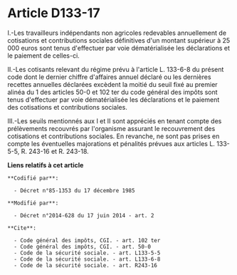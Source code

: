 # Article D133-17

I.-Les travailleurs indépendants non agricoles redevables annuellement de cotisations et contributions sociales définitives
d'un montant supérieur à 25 000 euros sont tenus d'effectuer par voie dématérialisée les déclarations et le paiement de
celles-ci. 

II.-Les cotisants relevant du régime prévu à l'article L. 133-6-8 du présent code dont le dernier chiffre d'affaires annuel
déclaré ou les dernières recettes annuelles déclarées excèdent la moitié du seuil fixé au premier alinéa du 1 des articles
50-0 et 102 ter du code général des impôts sont tenus d'effectuer par voie dématérialisée les déclarations et le paiement des
cotisations et contributions sociales. 

III.-Les seuils mentionnés aux I et II sont appréciés en tenant compte des prélèvements recouvrés par l'organisme assurant le
recouvrement des cotisations et contributions sociales. En revanche, ne sont pas prises en compte les éventuelles majorations
et pénalités prévues aux articles L. 133-5-5, R. 243-16 et R. 243-18.

**Liens relatifs à cet article**

	**Codifié par**:

	  - Décret n°85-1353 du 17 décembre 1985

	**Modifié par**:

	  - Décret n°2014-628 du 17 juin 2014 - art. 2

	**Cite**:

	  - Code général des impôts, CGI. - art. 102 ter
	  - Code général des impôts, CGI. - art. 50-0
	  - Code de la sécurité sociale. - art. L133-5-5
	  - Code de la sécurité sociale. - art. L133-6-8
	  - Code de la sécurité sociale. - art. R243-16
